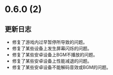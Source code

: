 # 0.6.0 (2)

## 更新日志

- 修复了游戏内过早暂停所导致的问题。
- 修复了某些设备上发生屏幕闪烁的问题。
- 修复了某些安卓设备上BGM不播放的问题。
- 修复了某些安卓设备上性能减退的问题。
- 修复了某些安卓设备不能解码音效或BGM的问题。
